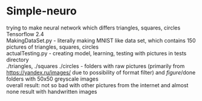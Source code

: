 # Simple-neuro
trying to make neural network which differs triangles, squares, circles<br/>
Tensorflow 2.4<br/>
MakingDataSet.py - literally making MNIST like data set, which contains 150 pictures of triangles, squares, circles<br/>
actualTesting.py - creating model, learning, testing with pictures in tests directory<br/>
./triangles, ./squares ./circles - folders with raw pictures (primarily from https://yandex.ru/images/ due to possibility of format filter)
and *figure*/done folders with 50x50 greyscale images<br/>
overall result: not so bad with other pictures from the internet and almost none result with handwritten images
